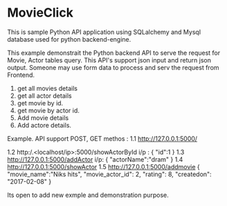 # MovieClick
This is sample Python API application using SQLalchemy and Mysql database used for python backend-engine.

This example demonstrait the Python backend API to serve the request for  Movie, Actor tables query.
This API's support json input and return json output.
Someone may use form data to process and serv the request from Frontend.

1. get all movies details
2. get all actor details
3. get movie by id.
4. get movie by actor id.
5. Add movie details
6. Add actore details.

Example.
API support POST, GET methos :
  1.1 http://127.0.0.1:5000/ 
  
  1.2     http:/.<localhost/ip>:5000/showActorById
        i/p : 
            {
             "id":1
            }
  1.3  http://127.0.0.1:5000/addActor
         i/p:
              {
                 "actorName":"dram"
                }
  1.4 http://127.0.0.1:5000/showActor
  1.5 http://127.0.0.1:5000/addmovie
        {
	        "movie_name":"Niks hits",
         	"movie_actor_id": 2,
	        "rating": 8,
	        "createdon": "2017-02-08"
        }
   
   
 Its open to add new exmple and demonstration purpose.
 
   
